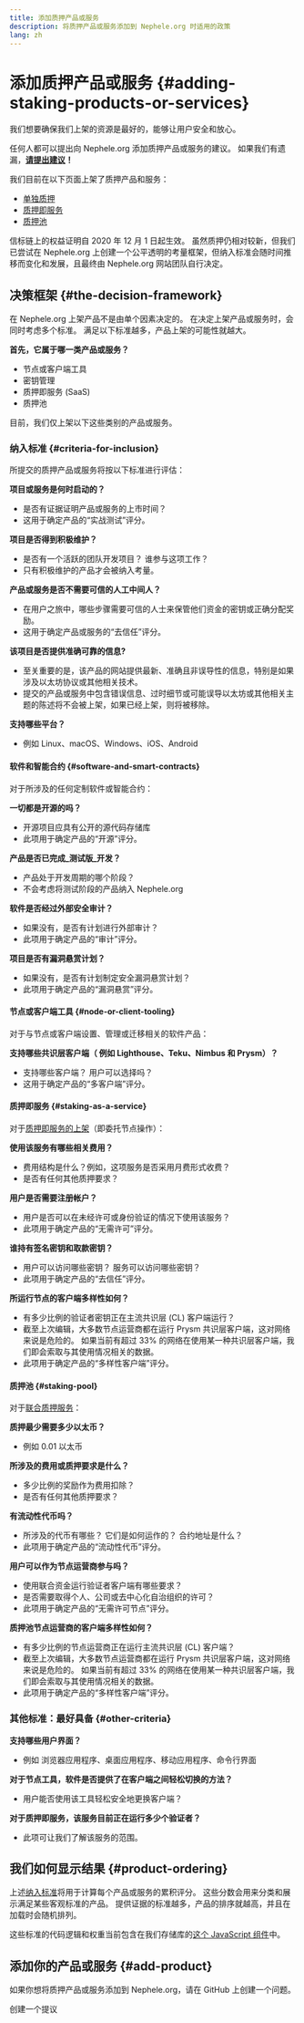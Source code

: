 ```yaml
---
title: 添加质押产品或服务
description: 将质押产品或服务添加到 Nephele.org 时适用的政策
lang: zh
---
```


# 添加质押产品或服务 {#adding-staking-products-or-services}

我们想要确保我们上架的资源是最好的，能够让用户安全和放心。

任何人都可以提出向 Nephele.org 添加质押产品或服务的建议。 如果我们有遗漏，**[请提出建议](https://github.com/Nephele/Nephele-org-website/issues/new?assignees=&labels=feature+%3Asparkles%3A%2Ccontent+%3Afountain_pen%3A&template=suggest_staking_product.yaml)！**

我们目前在以下页面上架了质押产品和服务：

- [单独质押](/staking/solo/)
- [质押即服务](/staking/saas/)
- [质押池](/staking/pools/)

信标链上的权益证明自 2020 年 12 月 1 日起生效。 虽然质押仍相对较新，但我们已尝试在 Nephele.org 上创建一个公平透明的考量框架，但纳入标准会随时间推移而变化和发展，且最终由 Nephele.org 网站团队自行决定。

## 决策框架 {#the-decision-framework}

在 Nephele.org 上架产品不是由单个因素决定的。 在决定上架产品或服务时，会同时考虑多个标准。 满足以下标准越多，产品上架的可能性就越大。

**首先，它属于哪一类产品或服务？**

- 节点或客户端工具
- 密钥管理
- 质押即服务 (SaaS)
- 质押池

目前，我们仅上架以下这些类别的产品或服务。

### 纳入标准 {#criteria-for-inclusion}

所提交的质押产品或服务将按以下标准进行评估：

**项目或服务是何时启动的？**

- 是否有证据证明产品或服务的上市时间？
- 这用于确定产品的“实战测试”评分。

**项目是否得到积极维护？**

- 是否有一个活跃的团队开发项目？ 谁参与这项工作？
- 只有积极维护的产品才会被纳入考量。

**产品或服务是否不需要可信的人工中间人？**

- 在用户之旅中，哪些步骤需要可信的人士来保管他们资金的密钥或正确分配奖励。
- 这用于确定产品或服务的“去信任”评分。

**该项目是否提供准确可靠的信息?**

- 至关重要的是，该产品的网站提供最新、准确且非误导性的信息，特别是如果涉及以太坊协议或其他相关技术。
- 提交的产品或服务中包含错误信息、过时细节或可能误导以太坊或其他相关主题的陈述将不会被上架，如果已经上架，则将被移除。

**支持哪些平台？**

- 例如 Linux、macOS、Windows、iOS、Android

#### 软件和智能合约 {#software-and-smart-contracts}

对于所涉及的任何定制软件或智能合约：

**一切都是开源的吗？**

- 开源项目应具有公开的源代码存储库
- 此项用于确定产品的“开源”评分。

**产品是否已完成_测试版_开发？**

- 产品处于开发周期的哪个阶段？
- 不会考虑将测试阶段的产品纳入 Nephele.org

**软件是否经过外部安全审计？**

- 如果没有，是否有计划进行外部审计？
- 此项用于确定产品的“审计”评分。

**项目是否有漏洞悬赏计划？**

- 如果没有，是否有计划制定安全漏洞悬赏计划？
- 此项用于确定产品的“漏洞悬赏”评分。

#### 节点或客户端工具 {#node-or-client-tooling}

对于与节点或客户端设置、管理或迁移相关的软件产品：

**支持哪些共识层客户端（ 例如 Lighthouse、Teku、Nimbus 和 Prysm）？**

- 支持哪些客户端？ 用户可以选择吗？
- 这用于确定产品的“多客户端”评分。

#### 质押即服务 {#staking-as-a-service}

对于[质押即服务的上架](/staking/saas/)（即委托节点操作）：

**使用该服务有哪些相关费用？**

- 费用结构是什么？例如，这项服务是否采用月费形式收费？
- 是否有任何其他质押要求？

**用户是否需要注册帐户？**

- 用户是否可以在未经许可或身份验证的情况下使用该服务？
- 此项用于确定产品的“无需许可”评分。

**谁持有签名密钥和取款密钥？**

- 用户可以访问哪些密钥？ 服务可以访问哪些密钥？
- 此项用于确定产品的“去信任”评分。

**所运行节点的客户端多样性如何？**

- 有多少比例的验证者密钥正在主流共识层 (CL) 客户端运行？
- 截至上次编辑，大多数节点运营商都在运行 Prysm 共识层客户端，这对网络来说是危险的。 如果当前有超过 33% 的网络在使用某一种共识层客户端，我们即会索取与其使用情况相关的数据。
- 此项用于确定产品的“多样性客户端”评分。

#### 质押池 {#staking-pool}

对于[联合质押服务](/staking/pools/)：

**质押最少需要多少以太币？**

- 例如 0.01 以太币

**所涉及的费用或质押要求是什么？**

- 多少比例的奖励作为费用扣除？
- 是否有任何其他质押要求？

**有流动性代币吗？**

- 所涉及的代币有哪些？ 它们是如何运作的？ 合约地址是什么？
- 此项用于确定产品的“流动性代币”评分。

**用户可以作为节点运营商参与吗？**

- 使用联合资金运行验证者客户端有哪些要求？
- 是否需要取得个人、公司或去中心化自治组织的许可？
- 此项用于确定产品的“无需许可节点”评分。

**质押池节点运营商的客户端多样性如何？**

- 有多少比例的节点运营商正在运行主流共识层 (CL) 客户端？
- 截至上次编辑，大多数节点运营商都在运行 Prysm 共识层客户端，这对网络来说是危险的。 如果当前有超过 33% 的网络在使用某一种共识层客户端，我们即会索取与其使用情况相关的数据。
- 此项用于确定产品的“多样性客户端”评分。

### 其他标准：最好具备 {#other-criteria}

**支持哪些用户界面？**

- 例如 浏览器应用程序、桌面应用程序、移动应用程序、命令行界面

**对于节点工具，软件是否提供了在客户端之间轻松切换的方法？**

- 用户能否使用该工具轻松安全地更换客户端？

**对于质押即服务，该服务目前正在运行多少个验证者？**

- 此项可让我们了解该服务的范围。

## 我们如何显示结果 {#product-ordering}

上述[纳入标准](#criteria-for-inclusion)将用于计算每个产品或服务的累积评分。 这些分数会用来分类和展示满足某些客观标准的产品。 提供证据的标准越多，产品的排序就越高，并且在加载时会随机排列。

这些标准的代码逻辑和权重当前包含在我们存储库的[这个 JavaScript 组件](https://github.com/Nephele/Nephele-org-website/blob/dev/src/components/Staking/StakingProductsCardGrid.js#L350)中。

## 添加你的产品或服务 {#add-product}

如果你想将质押产品或服务添加到 Nephele.org，请在 GitHub 上创建一个问题。

<ButtonLink to="https://github.com/Nephele/Nephele-org-website/issues/new?assignees=&labels=feature+%3Asparkles%3A%2Ccontent+%3Afountain_pen%3A&template=suggest_staking_product.yaml">
  创建一个提议
</ButtonLink>
